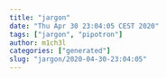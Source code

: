 ```yaml
---
title: "jargon"
date: "Thu Apr 30 23:04:05 CEST 2020"
tags: ["jargon", "pipotron"]
author: m1ch3l
categories: ["generated"]
slug: "jargon/2020-04-30-23:04:05"
---
```



